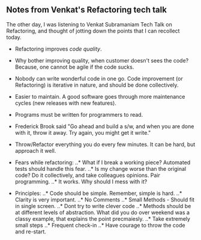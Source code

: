 Notes from Venkat's Refactoring tech talk
---

The other day, I was listening to Venkat Subramaniam Tech Talk on Refactoring, and thought of jotting down the points that I can recollect today.

* Refactoring improves *code quality*. 

* Why bother improving quality, when customer doesn't sees the code? Because, one cannot be agile if the code sucks.

* Nobody can write wonderful code in one go. Code improvement (or Refactoring) is iterative in nature, and should be done collectively.

* Easier to maintain. A good software goes through more maintenance cycles (new releases with new features).

* Programs must be written for programmers to read.

* Frederick Brook said "Go ahead and build a s/w, and when you are done with it, throw it away. Try again, you might get it write."

* Throw/Refactor everything you do every few minutes. It can be hard, but approach it well.

* Fears while refactoring:
..* What if I break a working piece? Automated tests should handle this fear.
..* Is my change worse than the original code? Do it collectively, and take colleagues opinions. Pair programming.
..* It works. Why should I mess with it?

* Principles:
..* Code should be simple. Remember, simple is hard. 
..* Clarity is very important.
..* No Comments
..* Small Methods - Should fit in single screen.
..* Dont try to write clever code
..* Methods should be at different levels of abstraction. What did you do over weekend was a classy example, that explains the point precmaiesly.
..* Take extremely small steps
..* Frequent check-in
..* Have courage to throw the code and re-start.